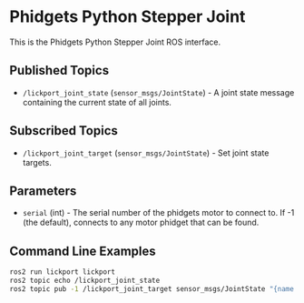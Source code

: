 Phidgets Python Stepper Joint
=============================

This is the Phidgets Python Stepper Joint ROS interface.

Published Topics
----------------
* `/lickport_joint_state` (`sensor_msgs/JointState`) - A joint state message containing the current state of all joints.

Subscribed Topics
-----------------
* `/lickport_joint_target` (`sensor_msgs/JointState`) - Set joint state targets.

Parameters
----------
* `serial` (int) - The serial number of the phidgets motor to connect to.  If -1 (the default), connects to any motor phidget that can be found.

Command Line Examples
---------------------

```bash
ros2 run lickport lickport
ros2 topic echo /lickport_joint_state
ros2 topic pub -1 /lickport_joint_target sensor_msgs/JointState "{name: [x,y,z], position: [1000,1000,1000]}"
```
